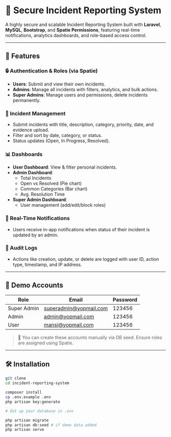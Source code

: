 # 🔐 Secure Incident Reporting System

A highly secure and scalable Incident Reporting System built with **Laravel**, **MySQL**, **Bootstrap**, and **Spatie Permissions**, featuring real-time notifications, analytics dashboards, and role-based access control.

---

## 🚀 Features

### 🔒 Authentication & Roles (via Spatie)
- **Users**: Submit and view their own incidents.
- **Admins**: Manage all incidents with filters, analytics, and bulk actions.
- **Super Admins**: Manage users and permissions, delete incidents permanently.

### 📝 Incident Management
- Submit incidents with title, description, category, priority, date, and evidence upload.
- Filter and sort by date, category, or status.
- Status updates (Open, In Progress, Resolved).

### 📊 Dashboards
- **User Dashboard**: View & filter personal incidents.
- **Admin Dashboard**:
  - Total Incidents
  - Open vs Resolved (Pie chart)
  - Common Categories (Bar chart)
  - Avg. Resolution Time
- **Super Admin Dashboard**:
  - User management (add/edit/block roles)

### 📣 Real-Time Notifications
- Users receive in-app notifications when status of their incident is updated by an admin.

### 📁 Audit Logs
- Actions like creation, update, or delete are logged with user ID, action type, timestamp, and IP address.

---

## 🧪 Demo Accounts

| Role         | Email                 | Password  |
|--------------|-----------------------|-----------|
| Super Admin  | superadmin@yopmail.com| 123456  |
| Admin        | admin@yopmail.com     | 123456  |
| User         | mansi@yopmail.com      | 123456  |

> 📌 You can create these accounts manually via DB seed. Ensure roles are assigned using Spatie.

---

## 🛠️ Installation

```bash
git clone 
cd incident-reporting-system

composer install
cp .env.example .env
php artisan key:generate

# Set up your database in .env

php artisan migrate
php artisan db:seed # if demo data added
php artisan serve

